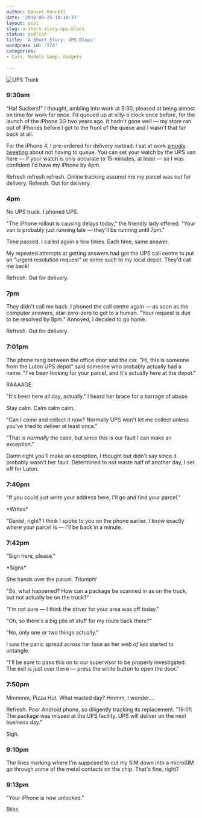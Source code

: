 ```yaml
---
author: Daniel Kennett
date: '2010-06-25 10:30:37'
layout: post
slug: a-short-story-ups-blues
status: publish
title: 'A Short Story: UPS Blues'
wordpress_id: '574'
categories:
- Cars, Models &amp; Gadgets
  
---
```


![UPS Truck](http://danielkennett.org/wp-content/uploads/2010/06/upsheader.jpg)

### 9:30am

"Ha! Suckers!" I thought, ambling into work at 9:30, pleased at being
almost on time for work for once. I'd queued up at silly-o'clock once
before, for the launch of the iPhone 3G two years ago. It hadn't gone
well — my store ran out of iPhones before I got to the front of the
queue and I wasn't that far back at all.

For the iPhone 4, I pre-ordered for delivery instead. I sat at work
[smugly](http://twitter.com/iKenndac/status/16881412096)
[tweeting](http://twitter.com/iKenndac/status/16925130048) about not
having to queue. You can set your watch by the UPS van here — if your
watch is only accurate to 15-minutes, at least — so I was confident I'd
have my iPhone by 4pm.

Refresh refresh refresh. Online tracking assured me my parcel was out
for delivery. Refresh. Out for delivery.

### 4pm

No UPS truck. I phoned UPS.

"The iPhone rollout is causing delays today," the friendly lady offered.
"Your van is probably just running late — they'll be running until 7pm."

Time passed. I called again a few times. Each time, same answer.

My repeated attempts at getting answers had got the UPS call centre to
put an "urgent resolution request" or some such to my local depot.
They'd call me back!

Refresh. Out for delivery.

### 7pm

They didn't call me back. I phoned the call centre again — as soon as
the computer answers, star-zero-zero to get to a human. "Your request is
due to be resolved by 8pm." Annoyed, I decided to go home.

Refresh. Out for delivery.

### 7:01pm

The phone rang between the office door and the car. "Hi, this is someone
from the Luton UPS depot" said someone who probably actually had a name.
"I've been looking for your parcel, and it's actually here at the
depot."

RAAAAGE.

"It's been here all day, actually." I heard her brace for a barrage of
abuse.

Stay calm. Calm calm calm.

"Can I come and collect it now? Normally UPS won't let me collect unless
you've tried to deliver at least once."

"That is *normally* the case, but since this is our fault I can make an
exception."

Damn right you'll make an exception, I thought but didn't say since it
probably wasn't her fault. Determined to not waste half of another day,
I set off for Luton.

### 7:40pm

"If you could just write your address here, I'll go and find your
parcel."

\*Writes\*

"Daniel, right? I think I spoke to you on the phone earlier. I know
exactly where your parcel is — I'll be back in a minute.

### 7:42pm

"Sign here, please."

\*Signs\*

She hands over the parcel. *Triumph!*

"So, what happened? How can a package be scanned in as on the truck, but
not actually be on the truck?"

"I'm not sure — I think the driver for your area was off today."

"Oh, so there's a big pile of stuff for my route back there?"

"No, only one or two things actually."

I saw the panic spread across her face as her *web of lies* started to
untangle.

"I'll be sure to pass this on to our supervisor to be properly
investigated. The exit is just over there — press the white button to
open the door."

### 7:50pm

Mmmmm, Pizza Hut. What wasted day? Hmmm, I wonder....

Refresh. Poor Android phone, so diligently tracking its replacement.
"19:01: The package was missed at the UPS facility. UPS will deliver on
the next business day."

Sigh.

### 9:10pm

The lines marking where I'm supposed to cut my SIM down into a microSIM
go through some of the metal contacts on the chip. That's fine, right?

### 9:13pm

"Your iPhone is now unlocked."

*Bliss.*
